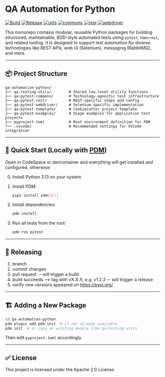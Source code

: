 # QA Automation for Python

[![Build](https://github.com/QA-Automation-Starter/qa-automation-python/actions/workflows/build.yml/badge.svg)](https://github.com/QA-Automation-Starter/qa-automation-python/actions/workflows/build.yml)
[![Release](https://github.com/QA-Automation-Starter/qa-automation-python/actions/workflows/release.yml/badge.svg)](https://github.com/QA-Automation-Starter/qa-automation-python/actions/workflows/release.yml)
[![utils](https://img.shields.io/pypi/v/qa-testing-utils.svg?label=utils)](https://pypi.org/project/qa-testing-utils/)
[![commons](https://img.shields.io/pypi/v/qa-pytest-commons.svg?label=commons)](https://pypi.org/project/qa-pytest-commons/)
[![rest](https://img.shields.io/pypi/v/qa-pytest-rest.svg?label=rest)](https://pypi.org/project/qa-pytest-rest/)
[![webdriver](https://img.shields.io/pypi/v/qa-pytest-webdriver.svg?label=webdriver)](https://pypi.org/project/qa-pytest-webdriver/)


This monorepo contains modular, reusable Python packages for building structured, maintainable, BDD-style automated tests using `pytest`, `Hamcrest`, and related tooling.
It is designed to support test automation for diverse technologies like REST APIs, web UI (Selenium), messaging (RabbitMQ), and more.

---

## 📦 Project Structure

```
qa-automation-python/
├── qa-testing-utils/        # Shared low-level utility functions
├── qa-pytest-commons/       # Technology-agnostic test infrastructure
├── qa-pytest-rest/          # REST-specific steps and config
├── qa-pytest-webdriver/     # Selenium-specific implementation
├── qa-pytest-template/      # Cookiecutter project template
├── qa-pytest-examples/      # Usage examples for application test projects
├── pyproject.toml           # Root environment definition for PDM
└── .vscode/                 # Recommended settings for VSCode integration
```

---

## 🚀 Quick Start (Locally with [PDM](https://pdm-project.org))

Open in CodeSpace or devcontainer and everything will get installed and configured,
otherwise:

0. Install Python 3.13 on your system

1. Install PDM:
   ```bash
   pipx install pdm[all]
   ```

2. Install dependencies:
   ```bash
   pdm install
   ```

3. Run all tests from the root:
   ```bash
   pdm run pytest
   ```
---

## 🧪 Releasing

1. branch
2. commit changes
3. pull request -- will trigger a build
4. build succeeds --> tag with vX.X.X, e.g. v1.2.3 -- will trigger a release
5. verify new versions appeared on https://pypi.org/
---


## 🏗 Adding a New Package

```bash
cd qa-automation-python
pdm plugin add pdm-init  # if not already available
pdm init  # or copy an existing module like qa-testing-utils
```

Then edit `pyproject.toml` accordingly.

---


## ✅ License

This project is licensed under the Apache 2.0 License.